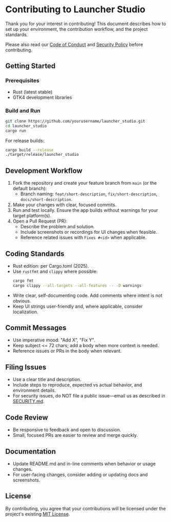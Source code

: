 # Contributing to Launcher Studio

Thank you for your interest in contributing! This document describes how to set up your environment, the contribution workflow, and the project standards.

Please also read our [Code of Conduct](CODE_OF_CONDUCT.md) and [Security Policy](SECURITY.md) before contributing.

## Getting Started

### Prerequisites
- Rust (latest stable)
- GTK4 development libraries

### Build and Run
```sh
git clone https://github.com/yourusername/launcher_studio.git
cd launcher_studio
cargo run
```
For release builds:
```sh
cargo build --release
./target/release/launcher_studio
```

## Development Workflow
1. Fork the repository and create your feature branch from `main` (or the default branch):
   - Branch naming: `feat/short-description`, `fix/short-description`, `docs/short-description`.
2. Make your changes with clear, focused commits.
3. Run and test locally. Ensure the app builds without warnings for your target platform(s).
4. Open a Pull Request (PR):
   - Describe the problem and solution.
   - Include screenshots or recordings for UI changes when feasible.
   - Reference related issues with `Fixes #<id>` when applicable.

## Coding Standards
- Rust edition: per Cargo.toml (2025).
- Use `rustfmt` and `clippy` where possible:
  ```sh
  cargo fmt
  cargo clippy --all-targets --all-features -- -D warnings
  ```
- Write clear, self-documenting code. Add comments where intent is not obvious.
- Keep UI strings user-friendly and, where applicable, consider localization.

## Commit Messages
- Use imperative mood: "Add X", "Fix Y".
- Keep subject <= 72 chars; add a body when more context is needed.
- Reference issues or PRs in the body when relevant.

## Filing Issues
- Use a clear title and description.
- Include steps to reproduce, expected vs actual behavior, and environment details.
- For security issues, do NOT file a public issue—email us as described in [SECURITY.md](SECURITY.md).

## Code Review
- Be responsive to feedback and open to discussion.
- Small, focused PRs are easier to review and merge quickly.

## Documentation
- Update README.md and in-line comments when behavior or usage changes.
- For user-facing changes, consider adding or updating docs and screenshots.

## License
By contributing, you agree that your contributions will be licensed under the project's existing [MIT License](LICENSE).
